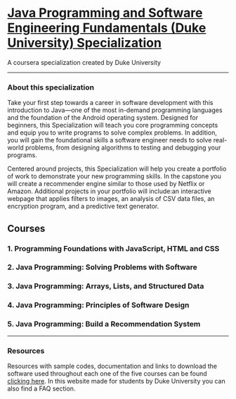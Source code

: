 <h1><a href="https://www.coursera.org/specializations/java-programming">Java Programming and Software Engineering Fundamentals (Duke University) Specialization</a></h1>
<p>A coursera specialization created by Duke University</p>
<hr>
<h3>About this specialization</h3>
<p>Take your first step towards a career in software development with this introduction to Java—one of the most in-demand programming languages and the foundation of the Android operating system. Designed for beginners, this Specialization will teach you core programming concepts and equip you to write programs to solve complex problems. In addition, you will gain the foundational skills a software engineer needs to solve real-world problems, from designing algorithms to testing and debugging your programs.</p>
<p>Centered around projects, this Specialization will help you create a portfolio of work to demonstrate your new programming skills. In the capstone you will create a recommender engine similar to those used by Netflix or Amazon. Additional projects in your portfolio will include:an interactive webpage that applies filters to images, an analysis of CSV data files, an encryption program, and a predictive text generator.</p>

<h2>Courses</h2>
<h3>1. Programming Foundations with JavaScript, HTML and CSS</h3>
<h3>2. Java Programming: Solving Problems with Software</h3>
<h3>3. Java Programming: Arrays, Lists, and Structured Data</h3>
<h3>4. Java Programming: Principles of Software Design</h3>
<h3>5. Java Programming: Build a Recommendation System</h3>
<hr>
<h3>Resources</h3>
<p>Resources with sample codes, documentation and links to download the software used throughout each one of the five courses can be found <a href="https://www.dukelearntoprogram.com/index.php">clicking here</a>. In this website made for students by Duke University you can also find a FAQ section.</p>
